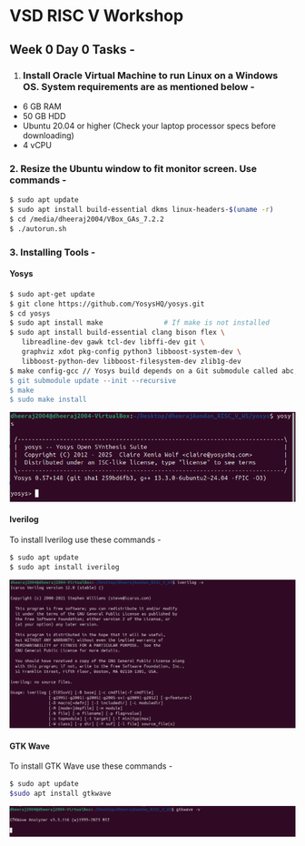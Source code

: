 # VSD RISC V Workshop 



## Week 0 Day 0 Tasks - 

1. ### Install Oracle Virtual Machine to run Linux on a Windows OS. System requirements are as mentioned below -



* 6 GB RAM
* 50 GB HDD
* Ubuntu 20.04 or higher (Check your laptop processor specs before downloading)
* 4 vCPU



### 2\. Resize the Ubuntu window to fit monitor screen. Use commands - 


```bash
$ sudo apt update
$ sudo apt install build-essential dkms linux-headers-$(uname -r)
$ cd /media/dheeraj2004/VBox_GAs_7.2.2
$ ./autorun.sh
```



### 3\. Installing Tools - 



#### Yosys 


```bash
$ sudo apt-get update
$ git clone https://github.com/YosysHQ/yosys.git
$ cd yosys
$ sudo apt install make               # If make is not installed
$ sudo apt install build-essential clang bison flex \
   libreadline-dev gawk tcl-dev libffi-dev git \
   graphviz xdot pkg-config python3 libboost-system-dev \
   libboost-python-dev libboost-filesystem-dev zlib1g-dev
$ make config-gcc // Yosys build depends on a Git submodule called abc, which hasn't been initialized yet. You need to run the following command before running make
$ git submodule update --init --recursive
$ make 
$ sudo make install
```
![Yosys Installed Image](images/Yosys_installed.png)


#### Iverilog 

To install Iverilog use these commands - 

```bash
$ sudo apt update
$ sudo apt install iverilog
```

![Iverilog Installed Image](images/Iverilog_installed.png)

#### GTK Wave 

To install GTK Wave use these commands - 

```bash
$ sudo apt update 
$sudo apt install gtkwave
```

![GTK Wave Installed Image](images/GTKWave_installed.png)












